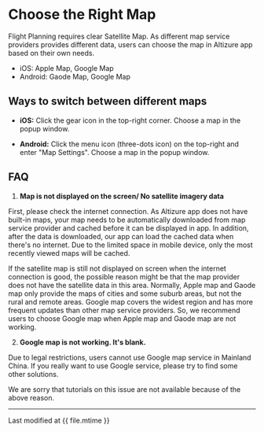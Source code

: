 # Choose the Right Map

Flight Planning requires clear Satellite Map. As different map service providers provides different data, users can choose the map in Altizure app based on their own needs.

* iOS: Apple Map, Google Map
* Android: Gaode Map, Google Map

## Ways to switch between different maps

* **iOS:** Click the gear icon in the top-right corner. Choose a map in the popup window.

* **Android:** Click the menu icon (three-dots icon) on the top-right and enter "Map Settings". Choose a map in the popup window.

## FAQ

1. **Map is not displayed on the screen/ No satellite imagery data**

  First, please check the internet connection. As Altizure app does not have built-in maps, your map needs to be automatically downloaded from map service provider and cached before it can be displayed in app. In addition, after the data is downloaded, our app can load the cached data when there's no internet. Due to the limited space in mobile device, only the most recently viewed maps will be cached.

  If the satellite map is still not displayed on screen when the internet connection is good, the possible reason might be that the map provider does not have the satellite data in this area. Normally, Apple map and Gaode map only provide the maps of cities and some suburb areas, but not the rural and remote areas. Google map covers the widest region and has more frequent updates than other map service providers. So, we recommend users to choose Google map when Apple map and Gaode map are not working.
    
2. **Google map is not working. It's blank.**

  Due to legal restrictions, users cannot use Google map service in Mainland China. If you really want to use Google service, please try to find some other solutions.
  
  We are sorry that tutorials on this issue are not available because of the above reason.
  
---

Last modified at {{ file.mtime }}